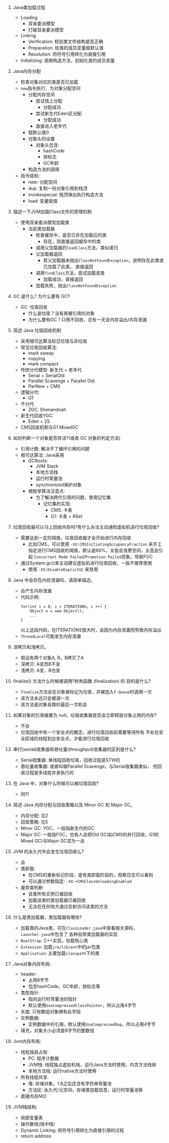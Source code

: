 1. Java类加载过程
    - Loading
        - 双亲委派模型
        - 打破双亲委派模型
    - Linking
        - Verification: 校验类文件结构是否正确
        - Preparation: 给类的成员变量赋默认值
        - Resolution: 将符号引用转化为直接引用
    - Initializing: 调用构造方法，初始化类的成员变量
    
2. Java内存分配
    - 检查对象对应的类是否已加载
    - `new`指令执行，为对象分配空间
        - 分配内存空间
            - 尝试栈上分配
                - 分配成功
            - 尝试新生代Eden区分配
                - 分配成功
            - 直接进入老年代
        - 赋默认值0
        - 对象头的设置
            - 对象头包含:
                - hashCode
                - 锁标志
                - GC年龄
        - 构造方法的调用
    - 指令级别:
        - new: 分配空间
        - dup: 复制一份对象引用到栈顶
        - invokespecial: 栈顶弹出执行构造方法
        - load: 变量赋值
        
3. 描述一下JVM加载Class文件的原理机制
    - 使用双亲委派模型加载类
        - 当前类加载器
            - 检查缓存中，是否已存在加载后的类
                - 存在，则直接返回缓存中的类
            - 调用父加载器的`loadClass`方法，类似递归
            - 父加载器返回
                - 若父加载器未抛出`ClassNotFoundException`，说明存在此类或已加载了此类，
                直接返回
            - 调用`findClass`方法，尝试加载该类
                - 加载成功，直接返回
            - 加载失败，抛出`ClassNotFoundException`
            
4. GC 是什么? 为什么要有 GC?
    - GC: 垃圾回收
        - 什么是垃圾？没有再被引用的对象
        - 为什么要有GC？只用不回收，总有一天会内存溢出/内存泄漏

5. 简述 Java 垃圾回收机制
    - 采用根可达算法标记垃圾与非垃圾
    - 常见垃圾回收算法:
        - mark sweep
        - copying
        - mark compact
    - 传统分代模型: 新生代 + 老年代
        - Serial + SerialOld: 
        - Parallel Scavenge + Parallel Old
        - ParNew + CMS
    - 逻辑分代:
        - G1
    - 不分代
        - ZGC, Shenandoah
    - 新生代回收YGC:
        - Eden + 2S
    - CMS回收机制与G1 MixedGC
    
6. 如何判断一个对象是否存活?(或者 GC 对象的判定方法)
    - 引用计数: 解决不了循环引用的问题
    - 根可达算法: Java采用
        - GCRoots:
            - JVM Stack
            - 本地方法栈
            - 运行时常量池
            - synchronized保护对象
        - 根枚举算法注意点:
            - 为了解决跨代引用的问题，使用记忆集
                - 记忆集的实现:
                    - CMS: 卡表
                    - G1: 卡表 + RSet
    
7. 垃圾回收器可以马上回收内存吗?有什么办法主动通知虚拟机进行垃圾回收?
    - 需要达到一定的阈值，垃圾回收器才会开始进行内存回收
        - 比如CMS，可以使用 `-XX:CMSInitiatingOccupancyFraction` 
        来手工指定进行CMS回收的阈值，默认是68%，太低会浪费空间，太高会引起
        `Concurrent Mode Failed`/`Promotion Failed`现象，导致FGC
    - 通过System.gc()来主动建议虚拟机进行垃圾回收，一般不推荐使用
        - 使用 `-XX:DisableExplictGC` 来禁用

8. Java 中会存在内存泄漏吗，请简单描述。
    - 会产生内存泄漏
    - 代码示例:
        ````
        for(int i = 0; i < ITERATIONS; i ++) {
            Object o = new Object();
            ...
        }
      ````
      以上这段代码，在ITERATIONS很大时，会因为内存泄漏而导致内存溢出
    - `ThreadLocal`可能发生内存泄漏
    
9.  深拷贝和浅拷贝。
    - 假设有两个对象A, B，B拷贝了A
    - 深拷贝: A变而B不变
    - 浅拷贝: A变，B也变

10. finalize() 方法什么时候被调用?析构函数 (finalization) 的 目的是什么?
    - `finalize`方法会在对象被标记为垃圾，并被加入`F-Queue`时调用一次
    - 该方法永远只会被调一次
    - 该方法是对象自救的最后一次机会
    
11. 如果对象的引用被置为 null，垃圾收集器是否会立即释放对象占用的内存?
    - 不会
    - 垃圾回收中有一个安全点的概念，进行垃圾回收前需要等待所有
    不处在安全区域的线程到达安全点，才能进行垃圾回收
    
12. 串行(serial)收集器和吞吐量(throughput)收集器的区别是什么?
    - Serial收集器: 单线程回收垃圾，回收过程是STW的
    - 吞吐量收集器: 或者叫做Parallel Scavenge，与Serial收集器类似，
    但回收过程是多线程并发执行的
  
13. 在 Java 中，对象什么时候可以被垃圾回收?
    - 同11
    
14. 简述 Java 内存分配与回收策略以及 Minor GC 和 Major GC。
    - 内存分配: 见2
    - 回收策略: 见5
    - Minor GC: YGC，一般指新生代的GC
    - Major GC: 一般指FGC，也有人会把Old GC(如CMS的并行回收，G1的
    Mixed GC)与Major GC混为一谈

15. JVM 的永久代中会发生垃圾回收么?
    - 会
    - 类卸载:
        - 在CMS的重新标记阶段，是有类卸载阶段的，观察日志可以看到
        - 可以通过参数指定: `-XX:+CMSClassUnloadingEnabled`
    - 废弃类判断:
        - 该类所有实例已被回收
        - 加载该类的类加载器已被回收
        - 无法在任何地方通过反射访问该类的方法
        
16. 什么是类加载器，类加载器有哪些?
    - 加载类的Java类，可在`ClassLoader.java`中查看相关源码，`Launcher.java`中包含了
    各种自带类加载器的实现
    - `BootStrap`: C++实现，加载核心类
    - `Extension`: 加载`jre/lib/ext`中的jar包类
    - `Application`: 主要加载`classpath`下的类
    
17. Java对象内存布局:
    - header:
        - 占用8字节
        - 包含hashCode，GC年龄，锁标志等
    - 类型指针:
        - 指向运行时常量池的指针
        - 默认使用`UseCompressedClassPointer`，所以占用4字节
    - 长度: 只有数组对象拥有此字段
    - 实例数据:
        - 实例数据中的引用，默认使用`UseCompressedOop`，所以占用4字节
    - 填充，对象大小必须是8字节的整数倍
    
18. Jvm内存布局:
    - 线程独自占有:
        - PC: 程序计数器
        - JVM栈: 线程独占虚拟机栈，运行Java方法时使用，内含方法栈帧
        - 本地方法栈: 运行native方法时使用
    - 所有线程共享:
        - 堆: 存储对象，1.8之后还含有字符串常量池
        - 方法区: 永久代/元空间，存储类加载信息，运行时常量池等
    - 直接内存NIO
    
19. JVM栈结构:
    - 局部变量表
    - 操作数栈(栈中栈)
    - Dynamic Linking: 将符号引用转化为直接引用的过程
    - return address